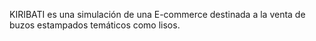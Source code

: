 KIRIBATI es una simulación de una E-commerce destinada a la venta de buzos estampados temáticos como lisos.